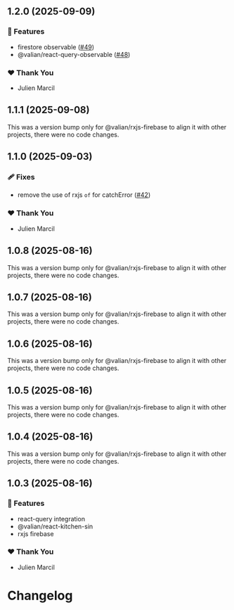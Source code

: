 ## 1.2.0 (2025-09-09)

### 🚀 Features

- firestore observable ([#49](https://github.com/valian-ca/react-firebase/pull/49))
- @valian/react-query-observable ([#48](https://github.com/valian-ca/react-firebase/pull/48))

### ❤️ Thank You

- Julien Marcil

## 1.1.1 (2025-09-08)

This was a version bump only for @valian/rxjs-firebase to align it with other projects, there were no code changes.

## 1.1.0 (2025-09-03)

### 🩹 Fixes

- remove the use of rxjs `of` for catchError ([#42](https://github.com/valian-ca/react-firebase/pull/42))

### ❤️ Thank You

- Julien Marcil

## 1.0.8 (2025-08-16)

This was a version bump only for @valian/rxjs-firebase to align it with other projects, there were no code changes.

## 1.0.7 (2025-08-16)

This was a version bump only for @valian/rxjs-firebase to align it with other projects, there were no code changes.

## 1.0.6 (2025-08-16)

This was a version bump only for @valian/rxjs-firebase to align it with other projects, there were no code changes.

## 1.0.5 (2025-08-16)

This was a version bump only for @valian/rxjs-firebase to align it with other projects, there were no code changes.

## 1.0.4 (2025-08-16)

This was a version bump only for @valian/rxjs-firebase to align it with other projects, there were no code changes.

## 1.0.3 (2025-08-16)

### 🚀 Features

- react-query integration
- @valian/react-kitchen-sin
- rxjs firebase

### ❤️ Thank You

- Julien Marcil

# Changelog

